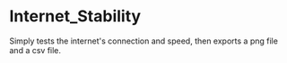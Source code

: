 # Internet_Stability
Simply tests the internet's connection and speed, then exports a png file and a csv file.
